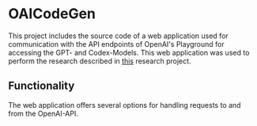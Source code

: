 # OAICodeGen

This project includes the source code of a web application used for communication with the API endpoints of OpenAI's Playground for accessing the GPT- and Codex-Models.
This web application was used to perform the research described in [this](https://project.mutas.dev) research project.




## Functionality
The web application offers several options for handling requests to and from the OpenAI-API.
